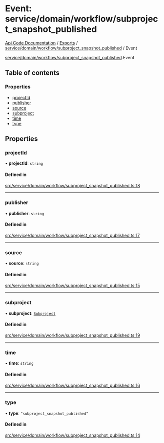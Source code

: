 # Event: service/domain/workflow/subproject_snapshot_published
[Api Code Documentation](../README.md) / [Exports](../modules.md) / [service/domain/workflow/subproject\_snapshot\_published](../modules/service_domain_workflow_subproject_snapshot_published.md) / Event

[service/domain/workflow/subproject\_snapshot\_published](../modules/service_domain_workflow_subproject_snapshot_published.md).Event

## Table of contents

### Properties

- [projectId](service_domain_workflow_subproject_snapshot_published.Event.md#projectid)
- [publisher](service_domain_workflow_subproject_snapshot_published.Event.md#publisher)
- [source](service_domain_workflow_subproject_snapshot_published.Event.md#source)
- [subproject](service_domain_workflow_subproject_snapshot_published.Event.md#subproject)
- [time](service_domain_workflow_subproject_snapshot_published.Event.md#time)
- [type](service_domain_workflow_subproject_snapshot_published.Event.md#type)

## Properties

### projectId

• **projectId**: `string`

#### Defined in

[src/service/domain/workflow/subproject_snapshot_published.ts:18](https://github.com/openkfw/TruBudget/blob/c993c60c/api/src/service/domain/workflow/subproject_snapshot_published.ts#L18)

___

### publisher

• **publisher**: `string`

#### Defined in

[src/service/domain/workflow/subproject_snapshot_published.ts:17](https://github.com/openkfw/TruBudget/blob/c993c60c/api/src/service/domain/workflow/subproject_snapshot_published.ts#L17)

___

### source

• **source**: `string`

#### Defined in

[src/service/domain/workflow/subproject_snapshot_published.ts:15](https://github.com/openkfw/TruBudget/blob/c993c60c/api/src/service/domain/workflow/subproject_snapshot_published.ts#L15)

___

### subproject

• **subproject**: [`Subproject`](service_domain_workflow_subproject.Subproject.md)

#### Defined in

[src/service/domain/workflow/subproject_snapshot_published.ts:19](https://github.com/openkfw/TruBudget/blob/c993c60c/api/src/service/domain/workflow/subproject_snapshot_published.ts#L19)

___

### time

• **time**: `string`

#### Defined in

[src/service/domain/workflow/subproject_snapshot_published.ts:16](https://github.com/openkfw/TruBudget/blob/c993c60c/api/src/service/domain/workflow/subproject_snapshot_published.ts#L16)

___

### type

• **type**: ``"subproject_snapshot_published"``

#### Defined in

[src/service/domain/workflow/subproject_snapshot_published.ts:14](https://github.com/openkfw/TruBudget/blob/c993c60c/api/src/service/domain/workflow/subproject_snapshot_published.ts#L14)
